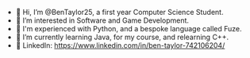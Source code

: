 - 👋 Hi, I’m @BenTaylor25, a first year Computer Science Student.
- 👀 I’m interested in Software and Game Development.
- 💪 I'm experienced with Python, and a bespoke language called Fuze.
- 🌱 I’m currently learning Java, for my course, and relearning C++.
- 🤝 LinkedIn: https://www.linkedin.com/in/ben-taylor-742106204/

<!---
BenM88888888/BenM88888888 is a ✨ special ✨ repository because its `README.md` (this file) appears on your GitHub profile.
You can click the Preview link to take a look at your changes.
--->
